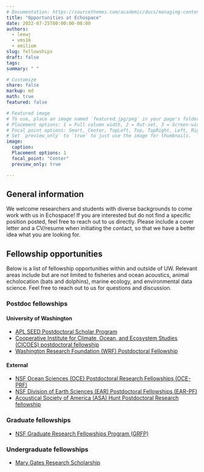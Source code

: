 ```yaml
---
# Documentation: https://sourcethemes.com/academic/docs/managing-content/
title: "Opportunities at Echospace"
date: 2022-07-25T00:00:00-08:00
authors: 
  - leewj
  - vms16
  - emiliom
slug: fellowships
draft: false
tags: 
summary: " "

# Customize
share: false
markup: md
math: true
featured: false

# Featured image
# To use, place an image named `featured.jpg/png` in your page's folder.
# Placement options: 1 = Full column width, 2 = Out-set, 3 = Screen-width
# Focal point options: Smart, Center, TopLeft, Top, TopRight, Left, Right, BottomLeft, Bottom, BottomRight
# Set `preview_only` to `true` to just use the image for thumbnails.
image:
  caption:
  Placement options: 1
  focal_point: "Center"
  preview_only: true

---
```


## General information

We welcome researchers and students with diverse backgrounds to come work with us in Echospace! If you are interested but do not find a specific position posted, feel free to reach out to us directly. Please include a cover letter and a CV/resume when initiating the contact, so that we have a better idea what you are looking for.


## Fellowship opportunities

Below is a list of fellowship opportunities within and outside of UW. Relevant areas include but are not limited to fisheries and ocean acoustics, animal echolocation (bats and dolphins), marine ecology, and environmental data science. Feel free to reach out to us for questions and discussion.

### Postdoc fellowships

#### University of Washington
- [APL SEED Postdoctoral Scholar Program](https://ap.washington.edu/ahr/position-details/?job_id=99111)
- [Cooperative Institute for Climate, Ocean, and Ecosystem Studies (CICOES) postdoctoral fellowship](https://cicoes.uw.edu/education/postdoc-program/)
- [Washington Research Foundation (WRF) Postdoctoral Fellowship](https://www.wrfseattle.org/grants/wrf-postdoctoral-fellowships/)

#### External
- [NSF Ocean Sciences (OCE) Postdoctoral Research Fellowships (OCE-PRF)](https://beta.nsf.gov/funding/opportunities/ocean-sciences-postdoctoral-research-fellowships-oce-prf-0)
- [NSF Division of Earth Sciences (EAR) Postdoctoral Fellowships (EAR-PF)](https://beta.nsf.gov/funding/opportunities/ear-postdoctoral-fellowships-ear-pf)
- [Acoustical Society of America (ASA) Hunt Postdoctoral Research fellowship](https://acousticalsociety.org/fellowships-and-scholarships/)


### Graduate fellowships

- [NSF Graduate Research Fellowships Program (GRFP)](https://www.nsfgrfp.org/)


### Undergraduate fellowships

- [Mary Gates Research Scholarship](https://expd.uw.edu/mge/apply/research/)
